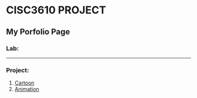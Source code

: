 # CISC3610 PROJECT
## My Porfolio Page

### Lab:






_______________________________________________
### Project:
1. [Cartoon](http://chunyonglin.github.io/cartoon.html)
2. [Animation](http://chunyonglin.github.io/animation.html)
